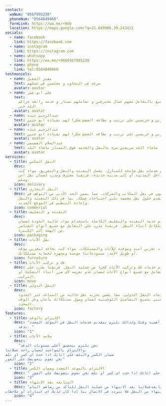 ```yaml
---
contact:
  waNum: "0567995238"
  phoneNum: "0564849460"
  formLink: https://wa.me/+966
  location: https://maps.google.com/?q=21.649906,39.243412
socials:
  - name: facebook
    link: https://facebook.com
  - name: instagram
    link: https://instagram.com
  - name: whatsapp
    link: https://wa.me/+9660567995238
  - name: phone
    link: tel:0564849460
testmoniels:
  - name: معتز العقيل
    text: سرعة في التجاوب و مخلصين في عملهم
    avatar: avatar
  - name: علي ابو عمر
    text:
      أنصح الجميع بالتعامل معهم عمال محترفين و تعاملهم ممتاز و خدمة رائعة جزاكم
      الله خير
    avatar: avatar
  - name: عبدالرحيم عبده
    text: شباب مميزين و خريصين علي ترتيب و نظافة العفش شكرا لهم بقيادة ابو حنين
    avatar: avatar
  - name: عبدالرحيم عبده
    text: شباب مميزين و خريصين علي ترتيب و نظافة العفش شكرا لهم بقيادة ابو حنين
    avatar: avatar
  - name: عبدالسلام القصيمي
    text: ماشاء الله سريعين مره بالنقل والخدمه فوق الممتاز ماشاء الله
    avatar: avatar
services:
  - title: النقل السكني
    desc:
      نحن نقدم خدمات نقل شاملة للمنازل، تشمل التعبئة والنقل والتفريغ. سواء كنت
      تنتقل داخل المدينة أو إلى مدينة جديدة، فريقنا محترف ومدرب لضمان نقل آمن
      وسلس.
    icon: delivary
  - title: النقل التجاري
    desc: نحن متخصصون في نقل المكاتب والشركات، مما يضمن الحد الأدنى من التوقف في
      العمل. نقدم حلول نقل مخصصة تلبي احتياجات عملك، بما في ذلك التعبئة والنقل
      وإعادة التنظيم في الموقع الجديد.
    icon: commerial
  - title: التعبئة و التغليف
    desc:
      نحن نقدم خدمة التعبئة والتغليف الكاملة باستخدام مواد عالية الجودة لضمان
      حماية ممتلكاتك أثناء النقل. فريقنا مدرب على التعامل مع جميع أنواع العناصر،
      من الهشة إلى الكبيرة.
    icon: packaging
  - title: نقل الأثاث
    desc:
      نقدم خدمات تخزين آمنة ومؤقتة للأثاث والممتلكات. سواء كنت بحاجة لتخزين مؤقت
      أو طويل الأمد، مستودعاتنا مؤمنة ومجهزة لحماية ممتلكاتك.
    icon: furnature
  - title: فك و تركيب الأثاث
    desc: نحن نقدم خدمات فك وتركيب الأثاث كجزء من عملية النقل. فريقنا مدرب على
      التعامل مع جميع أنواع الأثاث لضمان عدم تعرضه لأي ضرر أثناء التفكيك أو
      التركيب.
    icon: move
  - title: النقل الدولي
    desc:
      نوفر خدمات النقل الدولي، مما يضمن تجربة نقل خالية من المتاعب عبر الحدود.
      نحن نعتني بجميع التفاصيل اللوجستية لضمان وصول ممتلكاتك بأمان وفي الوقت
      المحدد.
    icon: factory
features:
  - title: الإلتزام بالوقت
    desc: "نحن نفهم أهمية وقتك ولذالك نلتزم بتقديم خدمات النقل في الموعد المحدد
      بدقة. "
    icon: "1"
  - title: سلامة الأثاث
    desc:
      "نحن نلتزم بتحقيق أعلي مستويات الدقة 
والالتزام بالمواعيد لضمان راحة عملائنا.
ضمان الكسر والتلف علي اثاثك اذا حدث اي كسر او تلف 
نحن نقوم بتعويضك علي الفور"
    icon: "2"
  - title: الالتزام بالموعد المحدد وضمان الكسر
    desc: " نحن نلتزم بتحقيق أعلي مستويات الدقة والالتزام بالمواعيد لضمان راحة عملائنا. ضمان الكسر والتلف علي اثاثك اذا حدث اي كسر او تلف نحن نقوم بتعويضك علي الفور "
    icon: "3"
  - title: المتابعة بعد الإنتهاء
    desc: "لدينا فريق متفانِ يقوم بمتابعةعملائنا بعد الانتهاء من عملية النقل للتأكد من رضاهم التام.
نحن هنا لمتابعة احتياجاتك بعد الانتهاء من النقل فلا تتردد في الاتصال بنا إذا كان لديك اي استارات أو ملاحظات"
    icon: "4"
---
```

